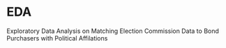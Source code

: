 # EDA
Exploratory Data Analysis on Matching Election Commission Data to Bond Purchasers with Political Affilations
